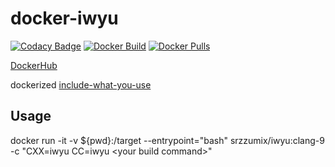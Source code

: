 # docker-iwyu

[![Codacy Badge](https://api.codacy.com/project/badge/Grade/1364d1cccc2742e1934afe4909287106)](https://app.codacy.com/app/srz-zumix/docker-iwyu?utm_source=github.com&utm_medium=referral&utm_content=srz-zumix/docker-iwyu&utm_campaign=Badge_Grade_Dashboard)
[![Docker Build](https://github.com/srz-zumix/docker-iwyu/actions/workflows/docker-build.yml/badge.svg)](https://github.com/srz-zumix/docker-iwyu/actions/workflows/docker-build.yml)
[![Docker Pulls](https://img.shields.io/docker/pulls/srzzumix/iwyu)](https://hub.docker.com/r/srzzumix/iwyu)

[DockerHub](https://hub.docker.com/r/srzzumix/iwyu/)

dockerized [include-what-you-use][]

## Usage

docker run -it -v ${pwd}:/target --entrypoint="bash" srzzumix/iwyu:clang-9 -c "CXX=iwyu CC=iwyu \<your build command\>"

[include-what-you-use]:https://github.com/include-what-you-use/include-what-you-use
